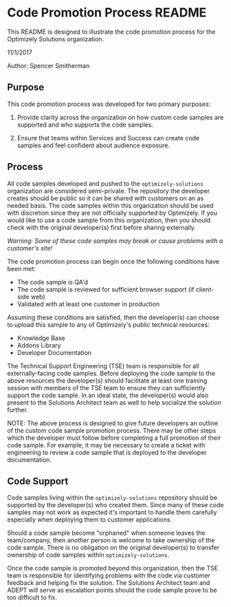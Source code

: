 # Code Promotion Process README
This README is designed to illustrate the code promotion process for the Optimizely Solutions organization.

11/1/2017

Author: Spencer Smitherman

## Purpose

This code promotion process was developed for two primary purposes:

1. Provide clarity across the organization on how custom code samples are supported and who supports the code samples.

2. Ensure that teams within Services and Success can create code samples and feel confident about audience exposure.

## Process

All code samples developed and pushed to the `optimizely-solutions` organization are considered semi-private. The repository the developer creates should be public so it can be shared with customers on an as needed basis. The code samples within this organization should be used with discretion since they are not officially supported by Optimizely. If you would like to use a code sample from this organization, then you should check with the original developer(s) first before sharing externally.

*Warning: Some of these code samples may break or cause problems with a customer's site!*

The code promotion process can begin once the following conditions have been met:

* The code sample is QA'd
* The code sample is reviewed for sufficient browser support (if client-side web)
* Validated with at least one customer in production

Assuming these conditions are satisfied, then the developer(s) can choose to upload this sample to any of Optimizely's public technical resources:

* Knowledge Base
* Addons Library
* Developer Documentation

The Technical Support Engineering (TSE) team is responsible for all externally-facing code samples. Before deploying the code sample to the above resources the developer(s) should facilitate at least one training session with members of the TSE team to ensure they can sufficiently support the code sample. In an ideal state, the developer(s) would also present to the Solutions Architect team as well to help socialize the solution further.

NOTE: The above process is designed to give future developers an outline of the custom code sample promotion process. There may be other steps which the developer must follow before completing a full promotion of their code sample. For example, it may be necessary to create a ticket with engineering to review a code sample that is deployed to the developer documentation.

## Code Support

Code samples living within the `optimizely-solutions` repository should be supported by the developer(s) who created them. Since many of these code samples may not work as expected it's important to handle them carefully especially when deploying them to customer applications.

Should a code sample become "orphaned" when someone leaves the team/company, then another person is welcome to take ownership of the code sample. There is no obligation on the original developer(s) to transfer ownership of code samples within `optimizely-solutions`.

Once the code sample is promoted beyond this organization, then the TSE team is responsible for identifying problems with the code via customer feedback and helping fix the solution. The Solutions Architect team and ADEPT will serve as escalation points should the code sample prove to be too difficult to fix.
